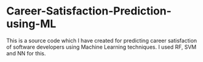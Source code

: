 # Career-Satisfaction-Prediction-using-ML
This is a source code which I have created for predicting career satisfaction of software developers using Machine Learning techniques. I used RF, SVM and NN for this. 
